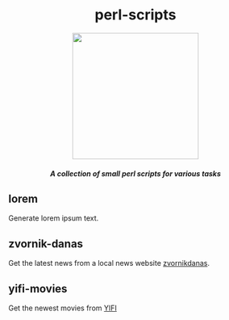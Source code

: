 <div align="center">

# perl-scripts

<img src="http://icons.iconarchive.com/icons/shrikant-rawa/animals/256/camel-icon.png" height="250px" width="250px">

##### A collection of small perl scripts for various tasks

</div>

## lorem
Generate lorem ipsum text.

## zvornik-danas
Get the latest news from a local news website [zvornikdanas](http://www.zvornikdanas.com/).

## yifi-movies
Get the newest movies from [YIFI](https://yts.ag/browse-movies)
